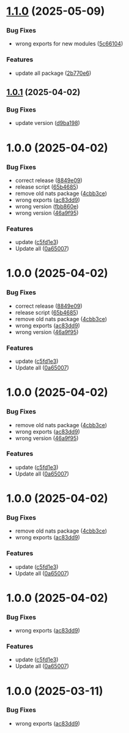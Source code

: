 # [1.1.0](https://github.com/yogaajs/yNats/compare/v1.0.1...v1.1.0) (2025-05-09)


### Bug Fixes

* wrong exports for new modules ([5c66104](https://github.com/yogaajs/yNats/commit/5c661045a69bb0cfd2ecb9b889cd373400a3d4b2))


### Features

* update all package ([2b770e6](https://github.com/yogaajs/yNats/commit/2b770e6ec7f2b1d132fe7e9113dfb6ece541e073))

## [1.0.1](https://github.com/yogaajs/yNats/compare/v1.0.0...v1.0.1) (2025-04-02)


### Bug Fixes

* update version ([d9ba198](https://github.com/yogaajs/yNats/commit/d9ba198b8276e00313bf1952160fcb1ca9a1796b))

# 1.0.0 (2025-04-02)


### Bug Fixes

* correct release ([8849e09](https://github.com/yogaajs/yNats/commit/8849e09db0db9f4300fdc407001f95270e1b2abb))
* release script ([65b4685](https://github.com/yogaajs/yNats/commit/65b4685fde0a624cba95fcdecd6ecf3a56036a9d))
* remove old nats package ([4cbb3ce](https://github.com/yogaajs/yNats/commit/4cbb3ce5eb58c1b30166d9392944088711bd7214))
* wrong exports ([ac83dd9](https://github.com/yogaajs/yNats/commit/ac83dd9bdf0e26ce3e6457040d1eb021a41b3a17))
* wrong version ([fbb860e](https://github.com/yogaajs/yNats/commit/fbb860e20f1e34019f7a6caaaa2253aa1ee0533a))
* wrong version ([46a9f95](https://github.com/yogaajs/yNats/commit/46a9f951e6f651c81f0af67c4826992f81ea4457))


### Features

* update ([c5fd1e3](https://github.com/yogaajs/yNats/commit/c5fd1e3f1b2d9b239860eeb9b947339932102d6a))
* Update all ([0a65007](https://github.com/yogaajs/yNats/commit/0a65007d8c1513ff48ccc1f8ce9d35cac6ea3ffe))

# 1.0.0 (2025-04-02)


### Bug Fixes

* correct release ([8849e09](https://github.com/yogaajs/yNats/commit/8849e09db0db9f4300fdc407001f95270e1b2abb))
* release script ([65b4685](https://github.com/yogaajs/yNats/commit/65b4685fde0a624cba95fcdecd6ecf3a56036a9d))
* remove old nats package ([4cbb3ce](https://github.com/yogaajs/yNats/commit/4cbb3ce5eb58c1b30166d9392944088711bd7214))
* wrong exports ([ac83dd9](https://github.com/yogaajs/yNats/commit/ac83dd9bdf0e26ce3e6457040d1eb021a41b3a17))
* wrong version ([46a9f95](https://github.com/yogaajs/yNats/commit/46a9f951e6f651c81f0af67c4826992f81ea4457))


### Features

* update ([c5fd1e3](https://github.com/yogaajs/yNats/commit/c5fd1e3f1b2d9b239860eeb9b947339932102d6a))
* Update all ([0a65007](https://github.com/yogaajs/yNats/commit/0a65007d8c1513ff48ccc1f8ce9d35cac6ea3ffe))

# 1.0.0 (2025-04-02)


### Bug Fixes

* remove old nats package ([4cbb3ce](https://github.com/yogaajs/yNats/commit/4cbb3ce5eb58c1b30166d9392944088711bd7214))
* wrong exports ([ac83dd9](https://github.com/yogaajs/yNats/commit/ac83dd9bdf0e26ce3e6457040d1eb021a41b3a17))
* wrong version ([46a9f95](https://github.com/yogaajs/yNats/commit/46a9f951e6f651c81f0af67c4826992f81ea4457))


### Features

* update ([c5fd1e3](https://github.com/yogaajs/yNats/commit/c5fd1e3f1b2d9b239860eeb9b947339932102d6a))
* Update all ([0a65007](https://github.com/yogaajs/yNats/commit/0a65007d8c1513ff48ccc1f8ce9d35cac6ea3ffe))

# 1.0.0 (2025-04-02)


### Bug Fixes

* remove old nats package ([4cbb3ce](https://github.com/yogaajs/yNats/commit/4cbb3ce5eb58c1b30166d9392944088711bd7214))
* wrong exports ([ac83dd9](https://github.com/yogaajs/yNats/commit/ac83dd9bdf0e26ce3e6457040d1eb021a41b3a17))


### Features

* update ([c5fd1e3](https://github.com/yogaajs/yNats/commit/c5fd1e3f1b2d9b239860eeb9b947339932102d6a))
* Update all ([0a65007](https://github.com/yogaajs/yNats/commit/0a65007d8c1513ff48ccc1f8ce9d35cac6ea3ffe))

# 1.0.0 (2025-04-02)


### Bug Fixes

* wrong exports ([ac83dd9](https://github.com/yogaajs/yNats/commit/ac83dd9bdf0e26ce3e6457040d1eb021a41b3a17))


### Features

* update ([c5fd1e3](https://github.com/yogaajs/yNats/commit/c5fd1e3f1b2d9b239860eeb9b947339932102d6a))
* Update all ([0a65007](https://github.com/yogaajs/yNats/commit/0a65007d8c1513ff48ccc1f8ce9d35cac6ea3ffe))

# 1.0.0 (2025-03-11)


### Bug Fixes

* wrong exports ([ac83dd9](https://github.com/yogaajs/yNats/commit/ac83dd9bdf0e26ce3e6457040d1eb021a41b3a17))
